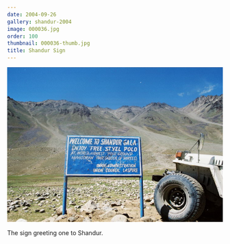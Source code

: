```yaml
---
date: 2004-09-26
gallery: shandur-2004
image: 000036.jpg
order: 100
thumbnail: 000036-thumb.jpg
title: Shandur Sign
---
```


![Shandur Sign](./000036.jpg)

The sign greeting one to Shandur.